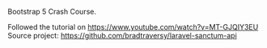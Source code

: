 Bootstrap 5 Crash Course.

Followed the tutorial on https://www.youtube.com/watch?v=MT-GJQIY3EU 
<br />
Source project: https://github.com/bradtraversy/laravel-sanctum-api
